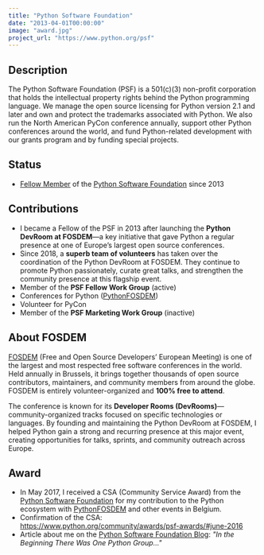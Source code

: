```yaml
---
title: "Python Software Foundation"
date: "2013-04-01T00:00:00"
image: "award.jpg"
project_url: "https://www.python.org/psf"
---
```


## Description

The Python Software Foundation (PSF) is a 501(c)(3) non-profit corporation that holds the intellectual property rights behind the Python programming language. We manage the open source licensing for Python version 2.1 and later and own and protect the trademarks associated with Python. We also run the North American PyCon conference annually, support other Python conferences around the world, and fund Python-related development with our grants program and by funding special projects.

## Status

* [Fellow Member](https://www.python.org/psf/members/) of the [Python Software Foundation](https://www.python.org/psf/) since 2013

## Contributions

* I became a Fellow of the PSF in 2013 after launching the **Python DevRoom at FOSDEM**—a key initiative that gave Python a regular presence at one of Europe’s largest open source conferences.
* Since 2018, a **superb team of volunteers** has taken over the coordination of the Python DevRoom at FOSDEM. They continue to promote Python passionately, curate great talks, and strengthen the community presence at this flagship event.
* Member of the **PSF Fellow Work Group** (active)
* Conferences for Python ([PythonFOSDEM](https://python-fosdem.org))
* Volunteer for PyCon
* Member of the **PSF Marketing Work Group** (inactive)

## About FOSDEM

[FOSDEM](https://fosdem.org) (Free and Open Source Developers’ European Meeting) is one of the largest and most respected free software conferences in the world. Held annually in Brussels, it brings together thousands of open source contributors, maintainers, and community members from around the globe. FOSDEM is entirely volunteer-organized and **100% free to attend**.

The conference is known for its **Developer Rooms (DevRooms)**—community-organized tracks focused on specific technologies or languages. By founding and maintaining the Python DevRoom at FOSDEM, I helped Python gain a strong and recurring presence at this major event, creating opportunities for talks, sprints, and community outreach across Europe.

## Award

* In May 2017, I received a CSA (Community Service Award) from the [Python Software Foundation](https://www.python.org/psf/) for my contribution to the Python ecosystem with [PythonFOSDEM](https://python-fosdem.org) and other events in Belgium.
* Confirmation of the CSA: https://www.python.org/community/awards/psf-awards/#june-2016
* Article about me on the [Python Software Foundation Blog](https://pyfound.blogspot.be/2016/08/in-beginning-there-was-one-python-group.html): *"In the Beginning There Was One Python Group…"*
